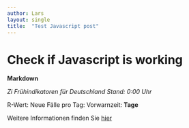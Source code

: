 ```yaml
---
author: Lars
layout: single
title:  "Test Javascript post"
---
```


# Check if Javascript is working

**Markdown**

*Zi Frühindikatoren für Deutschland Stand: <span id="ZICOVIDFI_Stand"></span> 0:00 Uhr*

R-Wert: <strong><span id="ZICOVIDFI_RWert"></span></strong>
Neue Fälle pro Tag: <strong><span id="ZICOVIDFI_FaelleproTag"></span></strong>
Vorwarnzeit: <strong><span id="ZICOVIDFI_Vorwarnzeit"></span> Tage</strong>
  
Weitere Informationen finden Sie [hier](https://zidatalab.github.io/covid19dashboard/Start)


<script>
var today = new Date();
var dd = String(today.getDate()).padStart(2, '0');
var mm = String(today.getMonth() + 1).padStart(2, '0'); //January is 0!
var yyyy = today.getFullYear();
today = dd+'.'+mm + '.' + yyyy;
document.getElementById("ZICOVIDFI_Stand").innerHTML=today;

var xmlhttp = new XMLHttpRequest();
xmlhttp.onreadystatechange = function() {
  if (this.readyState == 4 && this.status == 200) {
    var myObj = JSON.parse(this.responseText);
    document.getElementById("ZICOVIDFI_RWert").innerHTML = myObj[0].Wert;
    document.getElementById("ZICOVIDFI_FaelleproTag").innerHTML = myObj[1].Wert;
    document.getElementById("ZICOVIDFI_Vorwarnzeit").innerHTML = myObj[2].Wert;
  }
};
xmlhttp.open("GET", "https://raw.githubusercontent.com/zidatalab/covid19dashboard/master/data/frueindikatoren.json", true);
xmlhttp.send();
</script>
